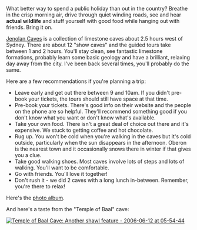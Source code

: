 <!--
.. title: Jenolan Caves - Limestone and Country Air
.. slug: 20060728jenolan-caves-limestone-and-country-air
.. date: 2006/07/28 07:48:31
.. spellcheck_exceptions: Jenolan,pre,Pre
.. tags: Photography, Travel
.. link: 
.. description: 
-->


What better way to spend a public holiday than out in the country? Breathe in the crisp morning air, drive through quiet winding roads, see and hear **actual wildlife** and stuff yourself with good food while hanging out with friends. Bring it on.

[Jenolan Caves](http://www.jenolancaves.org.au/) is a collection of limestone caves about 2.5 hours west of Sydney. There are about 12 "show caves" and the guided tours take between 1 and 2 hours. You'll stay clean, see fantastic limestone formations, probably learn some basic geology and have a brilliant, relaxing day away from the city. I've been back several times, you'll probably do the same.

Here are a few recommendations if you're planning a trip:

-   Leave early and get out there between 9 and 10am. If you didn't pre-book your tickets, the tours should still have space at that time.
-   Pre-book your tickets. There's good info on their website and the people on the phone are so helpful. They'll recommend something good if you don't know what you want or don't know what's available.
-   Take your own food. There isn't a great deal of choice out there and it's expensive. We stuck to getting coffee and hot chocolate.
-   Rug up. You won't be cold when you're walking in the caves but it's cold outside, particularly when the sun disappears in the afternoon. Oberon is the nearest town and it occasionally snows there in winter if that gives you a clue.
-   Take good walking shoes. Most caves involve lots of steps and lots of walking. You'll want to be comfortable.
-   Go with friends. You'll love it together!
-   Don't rush it - we did 2 caves with a long lunch in-between. Remember, you're there to relax!

Here's the [photo album](http://www.flickr.com/photos/edwin_steele/sets/72157632600929663/).

And here's a taste from the "Temple of Baal" cave:

<!-- image: {"flickr_id":8412934156,"cloudinary_id":"IMG_1970_gykmv0","title":"Temple of Baal Cave: Another shawl feature"} -->
<a href="https://www.flickr.com/photos/edwin_steele/8412934156" title="Temple of Baal Cave: Another shawl feature - 2006-06-12 at 05-54-44">
 <img class="ri"
   src="https://res.cloudinary.com/wordspeak/image/upload/f_auto%2Cq_auto%2Cw_375/IMG_1970_gykmv0"
   sizes="(max-width: 50em) 100vw,
          (min-width: 50em) 66vw"
   srcset="https://res.cloudinary.com/wordspeak/image/upload/f_auto%2Cq_auto%2Cw_180/IMG_1970_gykmv0 180w,
           https://res.cloudinary.com/wordspeak/image/upload/f_auto%2Cq_auto%2Cw_375/IMG_1970_gykmv0 375w,
           https://res.cloudinary.com/wordspeak/image/upload/f_auto%2Cq_auto%2Cw_768/IMG_1970_gykmv0 768w,
           https://res.cloudinary.com/wordspeak/image/upload/f_auto%2Cq_auto%2Cw_1536/IMG_1970_gykmv0 1536w"
   alt="Temple of Baal Cave: Another shawl feature - 2006-06-12 at 05-54-44">
</a>
